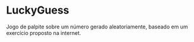 # LuckyGuess
Jogo de palpite sobre um número gerado aleatoriamente, baseado em um exercício proposto na internet.
